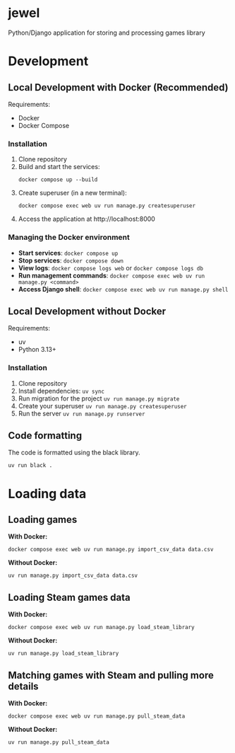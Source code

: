 # jewel
Python/Django application for storing and processing games library

# Development

## Local Development with Docker (Recommended)

Requirements:
- Docker
- Docker Compose

### Installation

1. Clone repository
2. Build and start the services:
   ```shell
   docker compose up --build
   ```
3. Create superuser (in a new terminal):
   ```shell
   docker compose exec web uv run manage.py createsuperuser
   ```
4. Access the application at http://localhost:8000

### Managing the Docker environment

- **Start services**: `docker compose up`
- **Stop services**: `docker compose down`
- **View logs**: `docker compose logs web` or `docker compose logs db`
- **Run management commands**: `docker compose exec web uv run manage.py <command>`
- **Access Django shell**: `docker compose exec web uv run manage.py shell`

## Local Development without Docker

Requirements:
- uv
- Python 3.13+

### Installation

1. Clone repository
2. Install dependencies: `uv sync`
3. Run migration for the project `uv run manage.py migrate`
4. Create your superuser `uv run manage.py createsuperuser`
5. Run the server `uv run manage.py runserver`

## Code formatting

The code is formatted using the black library.

`uv run black .`

# Loading data

## Loading games

**With Docker:**
```shell
docker compose exec web uv run manage.py import_csv_data data.csv
```

**Without Docker:**
```shell
uv run manage.py import_csv_data data.csv
```

## Loading Steam games data

**With Docker:**
```shell
docker compose exec web uv run manage.py load_steam_library
```

**Without Docker:**
```shell
uv run manage.py load_steam_library
```

## Matching games with Steam and pulling more details

**With Docker:**
```shell
docker compose exec web uv run manage.py pull_steam_data
```

**Without Docker:**
```shell
uv run manage.py pull_steam_data
```
